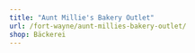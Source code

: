 ```yaml
---
title: "Aunt Millie's Bakery Outlet"
url: /fort-wayne/aunt-millies-bakery-outlet/
shop: Bäckerei
---
```

